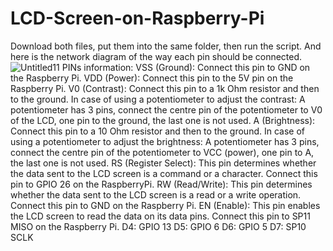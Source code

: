 # LCD-Screen-on-Raspberry-Pi
Download both files, put them into the same folder, then run the script.
And here is the network diagram of the way each pin should be connected.
![Untitled11](https://user-images.githubusercontent.com/87240174/223600446-5e47c1a8-2354-4943-9f37-d24e3b1e9cdc.jpg)
PINs information:
VSS (Ground): Connect this pin to GND on the Raspberry Pi.
VDD (Power): Connect this pin to the 5V pin on the Raspberry Pi.
V0 (Contrast): Connect this pin to a 1k Ohm resistor and then to the ground. In case of using a potentiometer to adjust the contrast: A potentiometer has 3 pins, connect the centre pin of the potentiometer to V0 of the LCD, one pin to the ground, the last one is not used.
A (Brightness): Connect this pin to a 10 Ohm resistor and then to the ground. In case of using a potentiometer to adjust the brightness: A potentiometer has 3 pins, connect the centre pin of the potentiometer to VCC (power), one pin to A, the last one is not used.
RS (Register Select): This pin determines whether the data sent to the LCD screen is a command or a character. Connect this pin to GPIO 26 on the RaspberryPi.
RW (Read/Write): This pin determines whether the data sent to the LCD screen is a read or a write operation. Connect this pin to GND on the Raspberry Pi.
EN (Enable): This pin enables the LCD screen to read the data on its data pins. Connect this pin to SP11 MISO on the Raspberry Pi.
D4: GPIO 13
D5: GPIO 6
D6: GPIO 5
D7: SP10 SCLK
